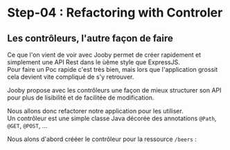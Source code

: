 # Step-04 : Refactoring with Controler

## Les contrôleurs, l'autre façon de faire

Ce que l'on vient de voir avec Jooby permet de créer rapidement et simplement une API Rest dans le ùême style que ExpressJS.  
Pour faire un Poc rapide c'est très bien, mais lors que l'application grossit cela devient vite compliqué de s'y retrouver.  

Jooby propose avec les contrôleurs une façon de mieux structurer son API pour plus 
de lisibilité et de facilitée de modification.  

Nous allons donc refactorer notre application pour les utiliser.  
Un contrôleur est une simple classe Java décorée des annotations `@Path`, `@GET`, `@POST`, ...

Nous alons d'abord crééer le contrôleur pour la ressource `/beers` : 
```Java

```

